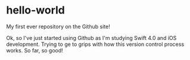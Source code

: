# hello-world
My first ever repository on the Github site!

Ok, so I've just started using Github as I'm studying Swift 4.0 and iOS development.
Trying to ge to grips with how this version control process works. So far, so good!
